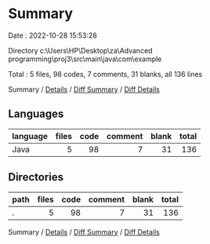 # Summary

Date : 2022-10-28 15:53:28

Directory c:\\Users\\HP\\Desktop\\za\\Advanced programming\\proj3\\src\\main\\java\\com\\example

Total : 5 files,  98 codes, 7 comments, 31 blanks, all 136 lines

Summary / [Details](details.md) / [Diff Summary](diff.md) / [Diff Details](diff-details.md)

## Languages
| language | files | code | comment | blank | total |
| :--- | ---: | ---: | ---: | ---: | ---: |
| Java | 5 | 98 | 7 | 31 | 136 |

## Directories
| path | files | code | comment | blank | total |
| :--- | ---: | ---: | ---: | ---: | ---: |
| . | 5 | 98 | 7 | 31 | 136 |

Summary / [Details](details.md) / [Diff Summary](diff.md) / [Diff Details](diff-details.md)